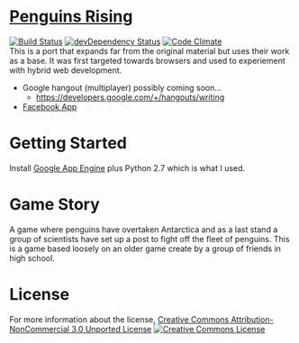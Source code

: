 [Penguins Rising](https://fassetar.github.io/penguins-rising/)
==============
[![Build Status](https://travis-ci.org/fassetar/penguins-rising.svg?branch=master)](https://travis-ci.org/fassetar/penguins-rising)
[![devDependency Status](https://david-dm.org/fassetar/penguins-rising/dev-status.svg)](https://david-dm.org/fassetar/penguins-rising#info=devDependencies)
[![Code Climate](https://codeclimate.com/github/fassetar/penguins-rising/badges/gpa.svg)](https://codeclimate.com/github/fassetar/penguins-rising)
<br/>
This is a port that expands far from the original material but uses their work as a base. It was first targeted towards browsers and used to experiement with hybrid web development.

- Google hangout (multiplayer) possibly coming soon...
  - https://developers.google.com/+/hangouts/writing
- [Facebook App](https://apps.facebook.com/penguinsrising/?fb_source=fbpage)

Getting Started
=============
Install [Google App Engine](https://cloud.google.com/appengine/downloads#Google_App_Engine_SDK_for_Python) plus Python 2.7 which is what I used.

Game Story
=============
A game where penguins have overtaken Antarctica and as a last stand a group of scientists have set up a post to fight off the fleet of penguins. This is a game based loosely on an older game create by a group of friends in high school.

License
=============
For more information about the license, <a rel="license" href="http://creativecommons.org/licenses/by-nc/3.0/deed.en_US">Creative Commons Attribution-NonCommercial 3.0 Unported License</a>
<a rel="license" href="http://creativecommons.org/licenses/by-nc/3.0/deed.en_US"><img alt="Creative Commons License" style="border-width:0" src="http://i.creativecommons.org/l/by-nc/3.0/88x31.png" /></a>

